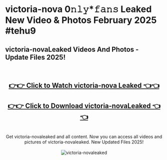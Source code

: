 # victoria-nova 0𝚗𝚕𝚢*𝚏𝚊𝚗𝚜 Leaked New Video & Photos February 2025 #tehu9

<h2>victoria-novaLeaked Videos And Photos - Update Files 2025!</h2>
<br>
<div align="center">
<h2><a href="https://mediaupload.pro?title=victoria-nova&ref=11F" rel="nofollow">👉👉 Click to Watch victoria-nova Leaked 👈👈</a></h2>
<h2><a href="https://mediaupload.pro?title=victoria-nova&ref=11F" rel="nofollow">👉👉 Click to Download victoria-novaLeaked 👈👈</a></h2>
<br>
Get victoria-novaleaked and all content. Now you can access all videos and pictures of victoria-novaleaked. New Updated Files 2025!
<br>
<br>
<a href="https://mediaupload.pro?title=victoria-nova&ref=11F" rel="nofollow" data-target="animated-image.originalLink"><img src="https://i.ibb.co/Gkj2r4b/banner.png" alt="victoria-novaleaked" style="max-width: 100%; display: inline-block;" data-target="animated-image.originalImage"></a>
</div>
<br>

